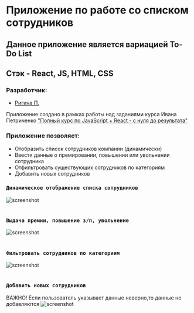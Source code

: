 # Приложение по работе со списком сотрудников
## Данное приложение является вариацией To-Do List
## Стэк - React, JS, HTML, CSS
### Разработчик:
- [Ригина П.](https://github.com/riginapapakhina)

Приложение создано в рамках работы над заданиями курса Ивана Петриченко ["Полный курс по JavaScript + React - с нуля до результата"](https://www.udemy.com/course/javascript_full/)

### Приложение позволяет:
- Отобразить список сотрудников компании (динамически)
- Ввести данные о премировании, повышении или увольнении сотрудника
- Отфильтровать существующих сотрудников по категориям
- Добавить новых сотрудников

### `Динамическое отображение списка сотрудников`

![screenshot](gifs/contactForm.gif)
#
### `Выдача премии, повышение з/п, увольнение`
 
![screenshot](gifs/foodsSlider.gif)
#
### `Фильтровать сотрудников по категориям`
 
![screenshot](gifs/slider.gif)
#
### `Добавить новых сотрудников`
 
ВАЖНО! Если пользователь указывает данные неверно,то данные не добавляются
![screenshot](gifs/caloriesCounter.gif)


